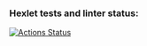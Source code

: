 ### Hexlet tests and linter status:
[![Actions Status](https://github.com/Macintosh-ui/java-project-78/actions/workflows/hexlet-check.yml/badge.svg)](https://github.com/Macintosh-ui/java-project-78/actions)